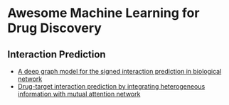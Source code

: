 # Awesome Machine Learning for Drug Discovery

## Interaction Prediction
* [A deep graph model for the signed interaction prediction in biological network](https://arxiv.org/abs/2407.07357)
* [Drug-target interaction prediction by integrating heterogeneous information with mutual attention network](https://arxiv.org/abs/2404.03516)
